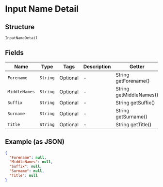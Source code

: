 
# Input Name Detail

## Structure

`InputNameDetail`

## Fields

| Name | Type | Tags | Description | Getter | Setter |
|  --- | --- | --- | --- | --- | --- |
| `Forename` | `String` | Optional | - | String getForename() | setForename(String forename) |
| `MiddleNames` | `String` | Optional | - | String getMiddleNames() | setMiddleNames(String middleNames) |
| `Suffix` | `String` | Optional | - | String getSuffix() | setSuffix(String suffix) |
| `Surname` | `String` | Optional | - | String getSurname() | setSurname(String surname) |
| `Title` | `String` | Optional | - | String getTitle() | setTitle(String title) |

## Example (as JSON)

```json
{
  "Forename": null,
  "MiddleNames": null,
  "Suffix": null,
  "Surname": null,
  "Title": null
}
```

